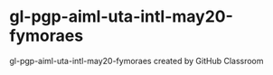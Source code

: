 # gl-pgp-aiml-uta-intl-may20-fymoraes
gl-pgp-aiml-uta-intl-may20-fymoraes created by GitHub Classroom
